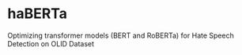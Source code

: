 # haBERTa
Optimizing transformer models (BERT and RoBERTa) for Hate Speech Detection on OLID Dataset
